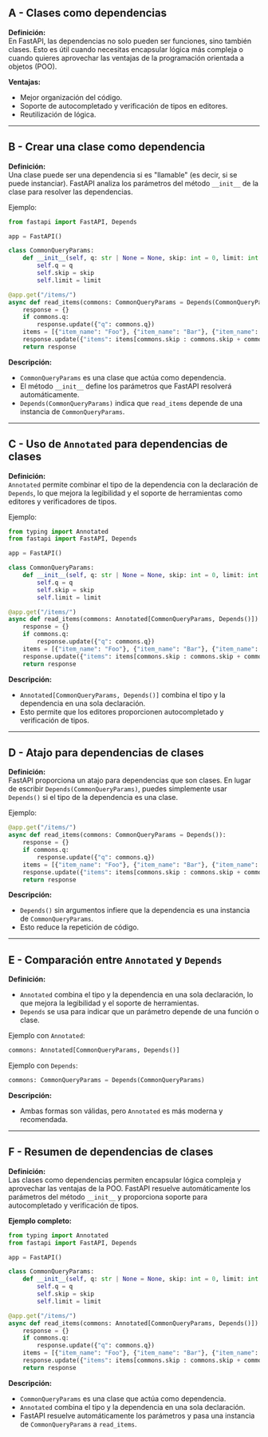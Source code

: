 ## A - Clases como dependencias

**Definición:**  
En FastAPI, las dependencias no solo pueden ser funciones, sino también clases. Esto es útil cuando necesitas encapsular lógica más compleja o cuando quieres aprovechar las ventajas de la programación orientada a objetos (POO).

**Ventajas:**

- Mejor organización del código.
- Soporte de autocompletado y verificación de tipos en editores.
- Reutilización de lógica.

---

## B - Crear una clase como dependencia

**Definición:**  
Una clase puede ser una dependencia si es "llamable" (es decir, si se puede instanciar). FastAPI analiza los parámetros del método `__init__` de la clase para resolver las dependencias.

Ejemplo:

```python
from fastapi import FastAPI, Depends

app = FastAPI()

class CommonQueryParams:
    def __init__(self, q: str | None = None, skip: int = 0, limit: int = 100):
        self.q = q
        self.skip = skip
        self.limit = limit

@app.get("/items/")
async def read_items(commons: CommonQueryParams = Depends(CommonQueryParams)):
    response = {}
    if commons.q:
        response.update({"q": commons.q})
    items = [{"item_name": "Foo"}, {"item_name": "Bar"}, {"item_name": "Baz"}]
    response.update({"items": items[commons.skip : commons.skip + commons.limit]})
    return response
```

**Descripción:**

- `CommonQueryParams` es una clase que actúa como dependencia.
- El método `__init__` define los parámetros que FastAPI resolverá automáticamente.
- `Depends(CommonQueryParams)` indica que `read_items` depende de una instancia de `CommonQueryParams`.

---

## C - Uso de `Annotated` para dependencias de clases

**Definición:**  
`Annotated` permite combinar el tipo de la dependencia con la declaración de `Depends`, lo que mejora la legibilidad y el soporte de herramientas como editores y verificadores de tipos.

Ejemplo:

```python
from typing import Annotated
from fastapi import FastAPI, Depends

app = FastAPI()

class CommonQueryParams:
    def __init__(self, q: str | None = None, skip: int = 0, limit: int = 100):
        self.q = q
        self.skip = skip
        self.limit = limit

@app.get("/items/")
async def read_items(commons: Annotated[CommonQueryParams, Depends()]):
    response = {}
    if commons.q:
        response.update({"q": commons.q})
    items = [{"item_name": "Foo"}, {"item_name": "Bar"}, {"item_name": "Baz"}]
    response.update({"items": items[commons.skip : commons.skip + commons.limit]})
    return response
```

**Descripción:**

- `Annotated[CommonQueryParams, Depends()]` combina el tipo y la dependencia en una sola declaración.
- Esto permite que los editores proporcionen autocompletado y verificación de tipos.

---

## D - Atajo para dependencias de clases

**Definición:**  
FastAPI proporciona un atajo para dependencias que son clases. En lugar de escribir `Depends(CommonQueryParams)`, puedes simplemente usar `Depends()` si el tipo de la dependencia es una clase.

Ejemplo:

```python
@app.get("/items/")
async def read_items(commons: CommonQueryParams = Depends()):
    response = {}
    if commons.q:
        response.update({"q": commons.q})
    items = [{"item_name": "Foo"}, {"item_name": "Bar"}, {"item_name": "Baz"}]
    response.update({"items": items[commons.skip : commons.skip + commons.limit]})
    return response
```

**Descripción:**

- `Depends()` sin argumentos infiere que la dependencia es una instancia de `CommonQueryParams`.
- Esto reduce la repetición de código.

---

## E - Comparación entre `Annotated` y `Depends`

**Definición:**

- `Annotated` combina el tipo y la dependencia en una sola declaración, lo que mejora la legibilidad y el soporte de herramientas.
- `Depends` se usa para indicar que un parámetro depende de una función o clase.

Ejemplo con `Annotated`:

```python
commons: Annotated[CommonQueryParams, Depends()]
```

Ejemplo con `Depends`:

```python
commons: CommonQueryParams = Depends(CommonQueryParams)
```

**Descripción:**

- Ambas formas son válidas, pero `Annotated` es más moderna y recomendada.

---

## F - Resumen de dependencias de clases

**Definición:**  
Las clases como dependencias permiten encapsular lógica compleja y aprovechar las ventajas de la POO. FastAPI resuelve automáticamente los parámetros del método `__init__` y proporciona soporte para autocompletado y verificación de tipos.

**Ejemplo completo:**

```python
from typing import Annotated
from fastapi import FastAPI, Depends

app = FastAPI()

class CommonQueryParams:
    def __init__(self, q: str | None = None, skip: int = 0, limit: int = 100):
        self.q = q
        self.skip = skip
        self.limit = limit

@app.get("/items/")
async def read_items(commons: Annotated[CommonQueryParams, Depends()]):
    response = {}
    if commons.q:
        response.update({"q": commons.q})
    items = [{"item_name": "Foo"}, {"item_name": "Bar"}, {"item_name": "Baz"}]
    response.update({"items": items[commons.skip : commons.skip + commons.limit]})
    return response
```

**Descripción:**

- `CommonQueryParams` es una clase que actúa como dependencia.
- `Annotated` combina el tipo y la dependencia en una sola declaración.
- FastAPI resuelve automáticamente los parámetros y pasa una instancia de `CommonQueryParams` a `read_items`.
